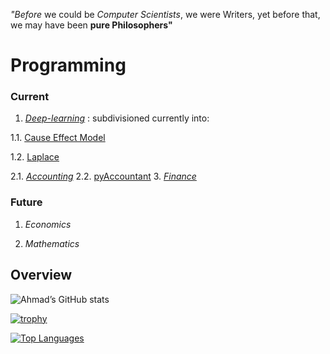 
_"Before_ we could be _Computer Scientists_, we were Writers,
yet before that, we may have been __pure Philosophers"__


# Programming

### Current
1. [_Deep-learning_](https://github.com/adamwillisMastery/DeepLearner) : subdivisioned currently  into:

1.1. [Cause Effect Model](https://github.com/adamwillisMastery/CauseEffect)

1.2. [Laplace](https://github.com/adamwillisMastery/Laplace)

2.1. [_Accounting_](https://github.com/adamwillisXanax/Thee-accountant)
2.2. [pyAccountant](https://github.com/adamwillisMastery/pyAccountant) 
3. [_Finance_](https://github.com/adamwillisXanax/SolvencyPredictor/blob/main/README.md)

### Future

1. _Economics_

2. _Mathematics_


## Overview  

![Ahmad’s GitHub stats](https://github-readme-stats.vercel.app/api?username=adamwillisMastery&show_icons=true&theme)  

[![trophy](https://github-profile-trophy.vercel.app/?username=adamwillisMastery)
](https://github-profile-trophy.vercel.app/?username=adamwillisMastery)  

[![Top Languages](https://github-readme-stats.vercel.app/api/top-langs/?username=adamwillisMastery&hide=kotlin&layout=compact)](https://github-readme-stats.vercel.app/api/top-langs/?username=adamwillisMastery&hide=kotlin&layout=compact)

